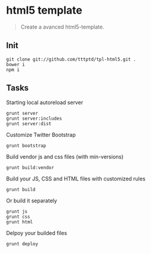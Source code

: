 # html5 template

> Create a avanced html5-template.

## Init
```
git clone git://github.com/tttptd/tpl-html5.git .
bower i
npm i
```


## Tasks

Starting local autoreload server
```
grunt server
grunt server:includes
grunt server:dist
```

Customize Twitter Bootstrap
```
grunt bootstrap
```

Build vendor js and css files (with min-versions)
```
grunt build:vendor
```

Build your JS, CSS and HTML files with customized rules
```
grunt build
```
Or build it separately
```
grunt js
grunt css
grunt html
```

Delpoy your builded files
```
grunt deploy
```
